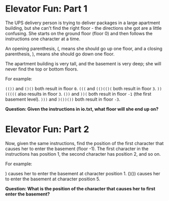 #  Elevator Fun: Part 1

The UPS delivery person is trying to deliver packages in a large apartment building, but she can't find the right floor - the directions she got are a little confusing. She starts on the ground floor (floor 0) and then follows the instructions one character at a time.

An opening parenthesis, (, means she should go up one floor, and a closing parenthesis, ), means she should go down one floor.

The apartment building is very tall, and the basement is very deep; she will never find the top or bottom floors.

For example:

`(())` and `()()` both result in floor `0`.
`(((` and `(()(()(` both result in floor `3`.
`))(((((` also results in floor `3`.
`())` and `))(` both result in floor `-1` (the first basement level).
`)))` and `)())())` both result in floor `-3`.

**Question: Given the instructions in io.txt, what floor will she end up on?**

#  Elevator Fun: Part 2


Now, given the same instructions, find the position of the first character that causes her to enter the basement (floor -1). The first character in the instructions has position 1, the second character has position 2, and so on.

For example:

) causes her to enter the basement at character position 1.
()()) causes her to enter the basement at character position 5.

**Question: What is the position of the character that causes her to first enter the basement?**
